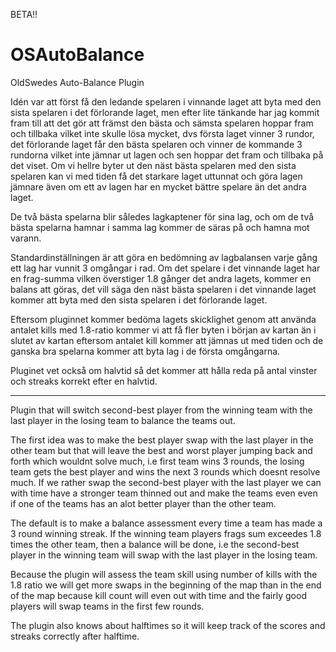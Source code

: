 BETA!!

# OSAutoBalance
OldSwedes Auto-Balance Plugin

Idén var att först få den ledande spelaren i vinnande laget att byta med den sista spelaren i det förlorande laget, men efter lite tänkande har jag kommit fram till att det gör att främst den bästa och sämsta spelaren hoppar fram och tillbaka vilket inte skulle lösa mycket, dvs första laget vinner 3 rundor, det förlorande laget får den bästa spelaren och vinner de kommande 3 rundorna vilket inte jämnar ut lagen och sen hoppar det fram och tillbaka på det viset. Om vi hellre byter ut den näst bästa spelaren med den sista spelaren kan vi med tiden få det starkare laget uttunnat och göra lagen jämnare även om ett av lagen har en mycket bättre spelare än det andra laget. 

De två bästa spelarna blir således lagkaptener för sina lag, och om de två bästa spelarna hamnar i samma lag kommer de säras på och hamna mot varann.

Standardinställningen är att göra en bedömning av lagbalansen varje gång ett lag har vunnit 3 omgångar i rad.
Om det spelare i det vinnande laget har en frag-summa vilken överstiger 1.8 gånger det andra lagets, kommer en balans att göras, det vill säga den näst bästa spelaren i det vinnande laget kommer att byta med den sista spelaren i det förlorande laget.

Eftersom pluginnet kommer bedöma lagets skicklighet genom att använda antalet kills med 1.8-ratio kommer vi att få fler byten i början av kartan än i slutet av kartan eftersom antalet kill kommer att jämnas ut med tiden och de ganska bra spelarna kommer att byta lag i de första omgångarna.

Pluginet vet också om halvtid så det kommer att hålla reda på antal vinster och streaks korrekt efter en halvtid.


----------------
Plugin that will switch second-best player from the winning team with the last player in the losing team to balance the teams out. 

The first idea was to make the best player swap with the last player in the other team but that will leave the best and worst player jumping back and forth which wouldnt solve much, i.e first team wins 3 rounds, the losing team gets the best player and wins the next 3 rounds which doesnt resolve much. If we rather swap the second-best player with the last player we can with time have a stronger team thinned out and make the teams even even if one of the teams has an alot better player than the other team.

The default is to make a balance assessment every time a team has made a 3 round winning streak.
If the winning team players frags sum exceedes 1.8 times the other team, then a balance will be done, i.e the second-best player in the winning team will swap with the last player in the losing team.

Because the plugin will assess the team skill using number of kills with the 1.8 ratio we will get more swaps in the beginning of the map than in the end of the map because kill count will even out with time and the fairly good players will swap teams in the first few rounds.

The plugin also knows about halftimes so it will keep track of the scores and streaks correctly after halftime.

